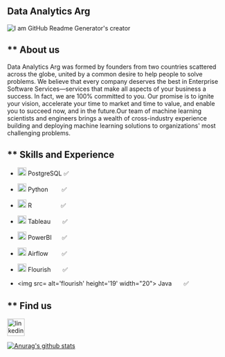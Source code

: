 ## Data Analytics Arg

![I am GitHub Readme Generator's creator](https://mvazquezmassaro.github.io/infovis/data_s.png)

## ** About us
Data Analytics Arg was formed by founders from two countries scattered across the globe, united by a common desire to help people to solve problems. We believe that every company deserves the best in Enterprise Software Services—services that make all aspects of your business a success. In fact, we are 100% committed to you. Our promise is to ignite your vision, accelerate your time to market and time to value, and enable you to succeed now, and in the future.Our team of machine learning scientists and engineers brings a wealth of cross-industry experience building and deploying machine learning solutions to organizations' most challenging problems.




## ** Skills and Experience

* <img src='https://mvazquezmassaro.github.io/infovis/postgresql.svg' alt='sql' height='19' width="20"> PostgreSQL&nbsp;:white_check_mark:
* <img src='https://upload.wikimedia.org/wikipedia/commons/thumb/0/0a/Python.svg/48px-Python.svg.png' alt='python' height='19' width="20"> Python&nbsp;&nbsp;&nbsp;&nbsp;&nbsp;&nbsp;&nbsp;&nbsp;:white_check_mark:
* <img src='https://www.r-project.org/logo/Rlogo.svg' alt='linkedin' height='19' width="20">  R&nbsp; &nbsp; &nbsp; &nbsp;&nbsp;&nbsp;&nbsp;&nbsp;&nbsp;&nbsp;&nbsp;&nbsp;&nbsp; :white_check_mark:  
* <img src='https://mvazquezmassaro.github.io//infovis/tableau-software.svg' alt='tableau' height='19' width="20"> Tableau&nbsp;&nbsp;&nbsp;&nbsp;&nbsp;&nbsp;&nbsp;:white_check_mark:    
* <img src='https://mvazquezmassaro.github.io/infovis/powerbi.svg' alt='powerbi' height='19' width="20"> PowerBI&nbsp;&nbsp;&nbsp;&nbsp;&nbsp;&nbsp;:white_check_mark: 
* <img src='https://airflow.apache.org/images/feature-image.png' alt='Airflow' height='19' width="20"> Airflow&nbsp;&nbsp;&nbsp;&nbsp;&nbsp;&nbsp;&nbsp;&nbsp;:white_check_mark:
* <img src='https://mvazquezmassaro.github.io/infovis/flourish.svg' alt='flourish' height='19' width="20"> Flourish&nbsp;&nbsp;&nbsp;&nbsp;&nbsp;&nbsp;&nbsp;:white_check_mark:

* <img src= alt='flourish' height='19' width="20"> Java&nbsp;&nbsp;&nbsp;&nbsp;&nbsp;&nbsp;&nbsp;:white_check_mark:


## ** Find us
[<img src='https://mvazquezmassaro.github.io//infovis/linkedin-svgrepo-com.svg' alt='linkedin' height='40'>](https://www.linkedin.com/in/maximiliano-vazquez-massaro-3173a170/)  

[![Anurag's github stats](https://github-readme-stats.vercel.app/api?username=data-analytics-arg)](https://github.com/anuraghazra/github-readme-stats)
